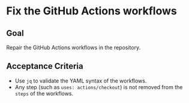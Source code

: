 # Fix the GitHub Actions workflows

## Goal

Repair the GitHub Actions workflows in the repository.

## Acceptance Criteria

- Use `jq` to validate the YAML syntax of the workflows.
- Any step (such as `uses: actions/checkout`) is not removed from the `steps` of the workflows.
